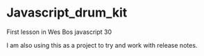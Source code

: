 # Javascript_drum_kit
First lesson in Wes Bos javascript 30

I am also using this as a project to try and work with release notes.  

